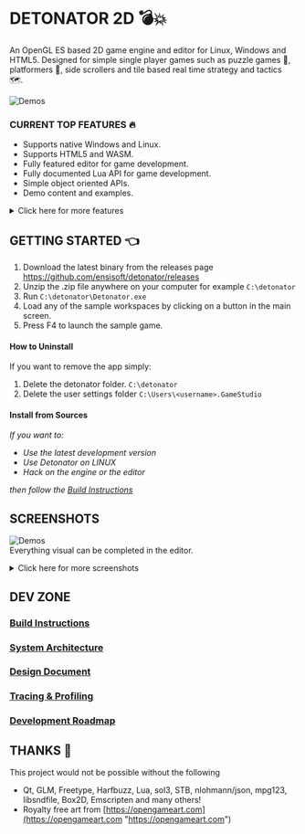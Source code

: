 DETONATOR 2D 💣💥
===================
An OpenGL ES based 2D game engine and editor for Linux, Windows and HTML5. Designed for simple single player games such
as puzzle games 🧩, platformers 🍄, side scrollers and tile based real time strategy and tactics 🗺️.

![Demos](screens/demos.gif "Animated demo content GIF")

### CURRENT TOP FEATURES 🔥

* Supports native Windows and Linux.
* Supports HTML5 and WASM.
* Fully featured editor for game development.
* Fully documented Lua API for game development.
* Simple object oriented APIs.
* Demo content and examples.

<details><summary>Click here for more features</summary>

* Windows, Linux and HTML5/WASM support
* Qt5 based WYSIWYG editor
* Text rendering (vector and bitmap)
* Various primitive shapes, custom polygon shapes
* Material system with built-in materials and with custom shaders
* Particle system with projectile and linear motion
* Entity system with animation tracks
* Audio engine with approx. dozen audio elements
* Lua based scripting for entities, scenes and UIs
* Built-in Lua script editor with code formatting, API help and code completion
* Scene builder
* In game UI system
  * Animation ready through simple CSS inspired keyframe declarations
  * Styling support through JSON style files *and* material system integration
  * Virtual key support and mouse input support
  * Scripting support for integrating with the game
* Tilemap builder for tile based worlds
  * Multiple render and data layers
  * Isometric (dimetric) and axis aligned top down support
  * Combines with scene and its entities!
* Physics engine based on Box2D
* Demo content and starter content
* Game content packaging for native and HTML5/WASM (with Emscripten)
* Resource archives, export and import between projects (in zip)
* Tilemap importer, several handy dialogs for materials, fonts, colors etc.
* Several other tools such as:
  * Image packer (for packing textures manually when needed)
  * Bitmap font mapper (map glyps to characters and vice versa)
  * SVG viewer and PNG exporter
  * VCS (Git) integration for syncing project changes to Git

</details>

## GETTING STARTED 👈

1. Download the latest binary from the releases page<br>
   https://github.com/ensisoft/detonator/releases
2. Unzip the .zip file anywhere on your computer for example `C:\detonator`
3. Run `C:\detonator\Detonator.exe`
4. Load any of the sample workspaces by clicking on a button in the main screen.
5. Press F4 to launch the sample game.

#### How to Uninstall
If you want to remove the app simply:
1. Delete the detonator folder. `C:\detonator`
2. Delete the user settings folder `C:\Users\<username>.GameStudio`

#### Install from Sources

<i>
If you want to:

* Use the latest development version
* Use Detonator on LINUX
* Hack on the engine or the editor

then follow the [Build Instructions](BUILDING.md)
</i>

## SCREENSHOTS

![Demos](screens/editor-demo.gif "Animated demo content GIF")
<br>Everything visual can be completed in the editor.

<details><summary>Click here for more screenshots</summary>

![Screenshot](screens/editor-tilemap.png "Map editor")
Create tile based maps using the tile editor. The map supports multiple layers and both isometric and axis aligned perspective.
The map can then be combined with the scene and the scene based entities in order to produce the final game world.

![Screenshot](screens/editor-animation.png "Entity editor")
Create animated game play characters in the entity editor. Each entity can contain an arbitrary render tree
of nodes with various attachments for physics, rendering, text display etc. The entity system supports scriptable
animation state graph as well as animation tracks for managing animation and entity state over time.
Each entity type can then be associated with a Lua script where you can write your entity specific game play code.

![Screenshot](screens/editor-material.png "Material editor")
Create materials using the material editor by adjusting properties for the provided default material shaders or
create your own materials with custom shaders! Currently supports sprite animations, textures (including text and noise),
gradient and color fills out of box.

![Screenshot](screens/editor-scene.png "Scene editor")
Create the game play scenes using the scene editor. The entities you create in the entity editor are available here
for placing in the scene. Viewport visualization will quickly show you how much of the game world will be seen when
the game plays.

![Screenshot](screens/editor-ui.png "UI editor")
Create the game's UI in the UI editor. The UI and the widgets can be styled using a JSON based style file and then individual widgets
can have their style properties fine-tuned in the editor. The style system integrates with the editor's material system too!

![Screenshot](screens/editor-audio.png "Audio graph editor")
Create audio graphs using the audio editor. Each audio graph can have a number of elements added to it. The graph then
specifies the flow of audio PCM data from source elements to processing elements to finally to the graph output.
Currently, supported audio backends are Waveout on Windows, Pulseaudio on Linux and OpenAL on HTML5/WASM.
Supported formats are wav, mp3, ogg and flac.

![Screenshot](screens/editor-script.png "Script editor")
Use the built-in code editor to write the Lua scripts for the entities, scenes, game or UI. The editor has a built-in
help system for accessing the engine side Lua API documentation as well as automatic Lua code formatting, linting and
a code completion system!

![Screenshot](screens/editor-particle.png "Particle editor")
Create different types of particle effects in the particle editor by conveniently adjusting several sliders
and knobs that control the particle effect.

</details>

## DEV ZONE
### [Build Instructions](BUILDING.md)
### [System Architecture](ARCHITECTURE.md)
### [Design Document](DESIGN.md)
### [Tracing & Profiling](PROFILING.md)
### [Development Roadmap](ROADMAP.md)

## THANKS 🙏

This project would not be possible without the following
* Qt, GLM, Freetype, Harfbuzz, Lua, sol3, STB, nlohmann/json, mpg123, libsndfile, Box2D, Emscripten and many others!
* Royalty free art from [https://opengameart.com](https://opengameart.com "https://opengameart.com")